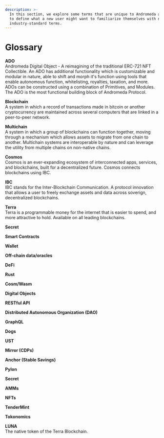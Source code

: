 ```yaml
---
description: >-
  In this section, we explore some terms that are unique to Andromeda and built
  to define what a new user might want to familiarize themselves with new
  industry-standard terms.
---
```


# Glossary

**ADO**  
Andromeda Digital Object - A reimagining of the traditional ERC-721 NFT Collectible. An ADO has additional functionality which is customizable and modular in nature, able to shift and morph it's function using tools that enable autonomous function, whitelisting, royalties, taxation, and more. ADOs can be constructed using a combination of Primitives, and Modules. The ADO is the most functional building block of Andromeda Protocol.

**Blockchain**  
A system in which a record of transactions made in bitcoin or another cryptocurrency are maintained across several computers that are linked in a peer-to-peer network.

**Multichain**   
A system in which a group of blockchains can function together, moving through a mechanism which allows assets to migrate from one chain to another. Multichain systems are interoperable by nature and can leverage the utility from multiple chains on non-native chains. 

**Cosmos**  
Cosmos is an ever-expanding ecosystem of interconnected apps, services, and blockchains, built for a decentralized future. Cosmos connects blockchains using IBC.

**IBC**  
IBC stands for the Inter-Blockchain Communication. A protocol innovation that allows a user to freely exchange assets and data across soverign, decentralized blockchains.

**Terra**  
Terra is a programmable money for the internet that is easier to spend, and more attractive to hold. Available on all leading blockchains.

**Secret**  


**Smart Contracts**  


**Wallet**  


**Off-chain data/oracles**  


**DeFi**  


**Rust**  


**Cosm/Wasm**  


**Digital Objects**  


**RESTful API**  


**Distributed Autonomous Organization \(DAO\)**  


**GraphQL**  


**Dogs**  


**UST**  


**Mirror \(CDPs\)**  


**Anchor \(Stable Savings\)**   


**Pylon**   


**Secret**  


**AMMs**   


**NFTs**  


**TenderMint**  


**Tokonomics**  


**LUNA**  
The native token of the Terra Blockchain.

